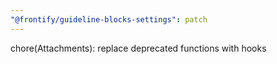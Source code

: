 ```yaml
---
"@frontify/guideline-blocks-settings": patch
---
```


chore(Attachments): replace deprecated functions with hooks
